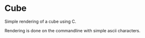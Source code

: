# Cube
Simple rendering of a cube using C.

Rendering is done on the commandline with simple ascii characters.
